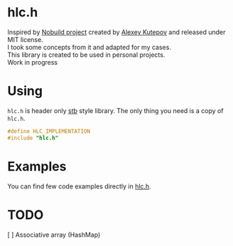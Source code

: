 # hlc.h

Inspired by [Nobuild project](https://github.com/tsoding/nobuil) created by [Alexey Kutepov](https://github.com/rexim/) and released under MIT license.\
I took some concepts from it and adapted for my cases.\
This library is created to be used in personal projects.\
Work in progress

# Using

`hlc.h` is header only [stb](https://github.com/nothings/stb) style library.
The only thing you need is a copy of `hlc.h`.

```c
#define HLC_IMPLEMENTATION
#include "hlc.h"
```

# Examples

You can find few code examples directly in [hlc.h](https://github.com/xndrg/hlc.h/blob/main/hlc.h).

# TODO
[ ] Associative array (HashMap)